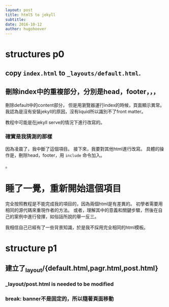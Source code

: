 ```yaml
---
layout: post
title: html5 to jekyll
subtitle: 
date: 2016-10-12
author: hugohoover
---
```

# structures p0

## copy `index.html` to `_layouts/default.html`.

## 刪除index中的重複部分，分別是head，footer，，，

刪除default中的content部分，
但是用瀏覽器運行index的時候，頁面顯示異常。
我認為是沒有安裝jekyll的原因，沒有liquid所以識別不了front matter。

教程中可能是在jekyll serve的情況下進行改寫的。

### 確實是我猜測的那樣

因為凌晨了，我中斷了這個項目。
接下來，我要對其他html進行改寫。
具體的操作是，刪除head，footer，用 `include` 命令加入。

。

# 睡了一覺，重新開始這個項目

完全按照教程是不能完成我的項目的，因為兩個html是有差異的。
初學者需要用相同的源代碼來重現作者的方法。
或者，理解其中的意義和關鍵步驟，然後在自己的案例中進行發揮，如俗話所說的舉一反三。

我相信自己已經有了一些背景知識，於是我不採用完全相同的html模板。

# structure p1

## 建立了<sub>layout</sub>/{default.html,pagr.html,post.html}

### \_layout/post.html is needed to be modified

### break: banner不是固定的，所以隨著頁面移動
